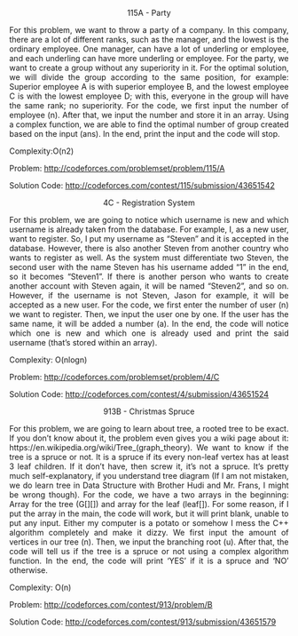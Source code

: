 <p align="center">115A - Party</p>

<p align="justify">
For this problem, we want to throw a party of a company. In this company, there are a lot of different ranks, such as the manager, and the lowest is the ordinary employee. One manager, can have a lot of underling or employee, and each underling can have more underling or employee. For the party, we want to create a group without any superiority in it. For the optimal solution, we will divide the group according to the same position, for example: Superior employee A is with superior employee B, and the lowest employee C is with the lowest employee D; with this, everyone in the group will have the same rank; no superiority. For the code, we first input the number of employee (n). After that, we input the number and store it in an array. Using a complex function, we are able to find the optimal number of group created based on the input (ans). In the end, print the input and the code will stop.

Complexity:O(n2)

Problem: http://codeforces.com/problemset/problem/115/A

Solution Code: http://codeforces.com/contest/115/submission/43651542

<p align="center">4C - Registration System</p>

<p align="justify">
For this problem, we are going to notice which username is new and which username is already taken from the database. For example, I, as a new user, want to register. So, I put my username as “Steven” and it is accepted in the database. However, there is also another Steven from another country who wants to register as well. As the system must differentiate two Steven, the second user with the name Steven has his username added “1” in the end, so it becomes “Steven1”. If there is another person who wants to create another account with Steven again, it will be named “Steven2”, and so on. However, if the username is not Steven, Jason for example, it will be accepted as a new user. For the code, we first enter the number of user (n) we want to register. Then, we input the user one by one. If the user has the same name, it will be added a number (a). In the end, the code will notice which one is new and which one is already used and print the said username (that’s stored within an array).

Complexity: O(nlogn)

Problem: http://codeforces.com/problemset/problem/4/C

Solution Code: http://codeforces.com/contest/4/submission/43651524

<p align="center">913B - Christmas Spruce</p>

<p align="justify">
For this problem, we are going to learn about tree, a rooted tree to be exact. If you don’t know about it, the problem even gives you a wiki page about it: https://en.wikipedia.org/wiki/Tree_(graph_theory). We want to know if the tree is a spruce or not. It is a spruce if its every non-leaf vertex has at least 3 leaf children. If it don’t have, then screw it, it’s not a spruce. It’s pretty much self-explanatory, if you understand tree diagram (If I am not mistaken, we do learn tree in Data Structure with Brother Hudi and Mr. Frans, I might be wrong though). For the code, we have a two arrays in the beginning: Array for the tree (G[][]) and array for the leaf (leaf[]). For some reason, if I put the array in the main, the code will work, but it will print blank, unable to put any input. Either my computer is a potato or somehow I mess the C++ algorithm completely and make it dizzy. We first input the amount of vertices in our tree (n). Then, we input the branching root (u). After that, the code will tell us if the tree is a spruce or not using a complex algorithm function. In the end, the code will print ‘YES’ if it is a spruce and ‘NO’ otherwise.

Complexity: O(n)

Problem: http://codeforces.com/contest/913/problem/B

Solution Code: http://codeforces.com/contest/913/submission/43651579
